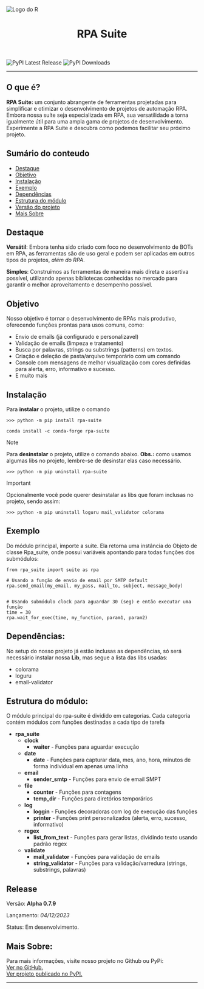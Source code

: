 ![Logo do R](http://developer.r-project.org/Logo/Rlogo-5.png)


<h1 align="center">
    RPA Suite
</h1>
<br>

![PyPI Latest Release](https://img.shields.io/pypi/v/rpa-suite.svg)
![PyPI Downloads](https://img.shields.io/pypi/dm/rpa-suite.svg?label=PyPI%20downloads)

-----------------

## O que é?
**RPA Suite:** um conjunto abrangente de ferramentas projetadas para simplificar e otimizar o desenvolvimento de projetos de automação RPA. Embora nossa suíte seja especializada em RPA, sua versatilidade a torna igualmente útil para uma ampla gama de projetos de desenvolvimento. Experimente a RPA Suite e descubra como podemos facilitar seu próximo projeto.

## Sumário do conteudo

- [Destaque](#destaque)
- [Objetivo](#objetivo)
- [Instalação](#instalação)
- [Exemplo](#exemplo)
- [Dependências](#dependências)
- [Estrutura do módulo](#estrutura-do-módulo)
- [Versão do projeto](#versão-do-projeto)
- [Mais Sobre](#mais-sobre)

## Destaque

**Versátil**: Embora tenha sido criado com foco no desenvolvimento de BOTs em RPA, as ferramentas são de uso geral e podem ser aplicadas em outros tipos de projetos, *além do RPA*.

**Simples**: Construímos as ferramentas de maneira mais direta e assertiva possível, utilizando apenas bibliotecas conhecidas no mercado para garantir o melhor aproveitamento e desempenho possível.

## Objetivo

Nosso objetivo é tornar o desenvolvimento de RPAs mais produtivo, oferecendo funções prontas para usos comuns, como:

- Envio de emails (já configurado e personalizavel)
- Validação de emails (limpeza e tratamento)
- Busca por palavras, strings ou substrings (patterns) em textos.
- Criação e deleção de pasta/arquivo temporário com um comando
- Console com mensagens de melhor visualização com cores definidas para alerta, erro, informativo e sucesso.
- E muito mais

## Instalação
Para **instalar** o projeto, utilize o comando

~~~pip
>>> python -m pip install rpa-suite
~~~

~~~conda
conda install -c conda-forge rpa-suite
~~~


>[!NOTE]
>
>Para **desinstalar** o projeto, utilize o comando abaixo.
>**Obs.:** como usamos algumas libs no projeto, lembre-se de desinstar elas caso necessário.

~~~~pip
>>> python -m pip uninstall rpa-suite
~~~~

>[!IMPORTANT]
>
>Opcionalmente você pode querer desinstalar as libs que foram inclusas no projeto, sendo assim:

~~~~pip
>>> python -m pip uninstall loguru mail_validator colorama
~~~~


## Exemplo
Do módulo principal, importe a suite. Ela retorna uma instância do Objeto de classe Rpa_suite, onde possui variáveis apontando para todas funções dos submódulos:

    from rpa_suite import suite as rpa

    # Usando a função de envio de email por SMTP default
    rpa.send_email(my_email, my_pass, mail_to, subject, message_body)


    # Usando submódulo clock para aguardar 30 (seg) e então executar uma função
    time = 30
    rpa.wait_for_exec(time, my_function, param1, param2)


## Dependências:
No setup do nosso projeto já estão inclusas as dependências, só será necessário instalar nossa **Lib**, mas segue a lista das libs usadas:
- colorama
- loguru
- email-validator
  
## Estrutura do módulo:
O módulo principal do rpa-suite é dividido em categorias. Cada categoria contém módulos com funções destinadas a cada tipo de tarefa
- **rpa_suite**
    - **clock**
        - **waiter** - Funções para aguardar execução
    - **date**
        - **date** - Funções para capturar data, mes, ano, hora, minutos de forma individual em apenas uma linha
    - **email**
        - **sender_smtp** - Funções para envio de email SMPT 
    - **file**
        - **counter** - Funções para contagens
        - **temp_dir** - Funções para diretórios temporários
    - **log**
        - **loggin** - Funções decoradoras com log de execução das funções
        - **printer** - Funções print personalizados (alerta, erro, sucesso, informativo)
    - **regex**
        - **list_from_text** - Funções para gerar listas, dividindo texto usando padrão regex
    - **validate**
        - **mail_validator** - Funções para validação de emails
        - **string_validator** - Funções para validação/varredura (strings, substrings, palavras)

## Release
Versão: **Alpha 0.7.9**

Lançamento: *04/12/2023*

Status: Em desenvolvimento.


## Mais Sobre:

Para mais informações, visite nosso projeto no Github ou PyPi:
<br>
<a href='https://github.com/CamiloCCarvalho/rpa_suite' target='_blank'>
    Ver no GitHub.
</a>
<br>
<a href='https://pypi.org/project/rpa-suite/' target='_blank'>
    Ver projeto publicado no PyPI.
</a>

<hr>
